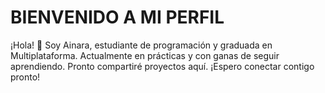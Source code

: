 # BIENVENIDO A MI PERFIL

¡Hola! 👋 Soy Ainara, estudiante de programación y graduada en Multiplataforma.
Actualmente en prácticas y con ganas de seguir aprendiendo.
Pronto compartiré proyectos aquí.
¡Espero conectar contigo pronto!

